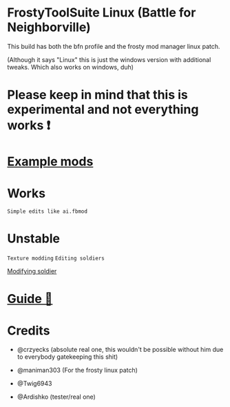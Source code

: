# FrostyToolSuite Linux (Battle for Neighborville)

This build has both the bfn profile and the frosty mod manager linux patch.

(Although it says "Linux" this is just the windows version with additional tweaks. Which also works on windows, duh)

# Please keep in mind that this is experimental and not everything works ❗

# [Example mods](https://github.com/Twig6943/FrostyToolsuiteBFNLinux/tree/main/example-mods) 

# Works

`Simple edits like ai.fbmod`

# Unstable

`Texture modding`
`Editing soldiers`

[Modifying soldier](https://github.com/Twig6943/FrostyToolsuiteBFNLinux/issues/1)

# [Guide 📕](https://github.com/Twig6943/FrostyToolsuiteBFNLinux/blob/main/Guide.md)

# Credits
- @crzyecks (absolute real one, this wouldn't be possible without him due to everybody gatekeeping this shit)

- @maniman303 (For the frosty linux patch)

- @Twig6943

- @Ardishko (tester/real one)
